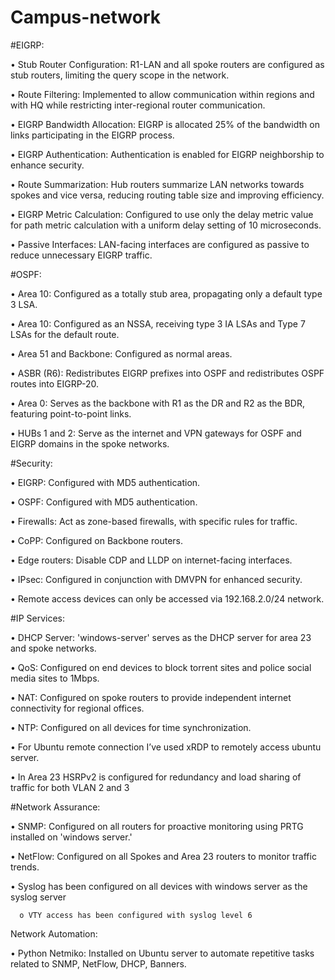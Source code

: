 # Campus-network

#EIGRP:

•	Stub Router Configuration: R1-LAN and all spoke routers are configured as stub routers, limiting the query scope in the network.

•	Route Filtering: Implemented to allow communication within regions and with HQ while restricting inter-regional router communication.

•	EIGRP Bandwidth Allocation: EIGRP is allocated 25% of the bandwidth on links participating in the EIGRP process.

•	EIGRP Authentication: Authentication is enabled for EIGRP neighborship to enhance security.

•	Route Summarization: Hub routers summarize LAN networks towards spokes and vice versa, reducing routing table size and improving efficiency.

•	EIGRP Metric Calculation: Configured to use only the delay metric value for path metric calculation with a uniform delay setting of 10 microseconds.

•	Passive Interfaces: LAN-facing interfaces are configured as passive to reduce unnecessary EIGRP traffic.


#OSPF:

•	Area 10: Configured as a totally stub area, propagating only a default type 3 LSA.

•	Area 10: Configured as an NSSA, receiving type 3 IA LSAs and Type 7 LSAs for the default route.

•	Area 51 and Backbone: Configured as normal areas.

•	ASBR (R6): Redistributes EIGRP prefixes into OSPF and redistributes OSPF routes into EIGRP-20.

•	Area 0: Serves as the backbone with R1 as the DR and R2 as the BDR, featuring point-to-point links.

•	HUBs 1 and 2: Serve as the internet and VPN gateways for OSPF and EIGRP domains in the spoke networks.



#Security:

•	EIGRP: Configured with MD5 authentication.

•	OSPF: Configured with MD5 authentication.

•	Firewalls: Act as zone-based firewalls, with specific rules for traffic.

•	CoPP: Configured on Backbone routers.

•	Edge routers: Disable CDP and LLDP on internet-facing interfaces.

•	IPsec: Configured in conjunction with DMVPN for enhanced security.

•	Remote access devices can only be accessed via 192.168.2.0/24 network.


#IP Services:

•	DHCP Server: 'windows-server' serves as the DHCP server for area 23 and spoke networks.

•	QoS: Configured on end devices to block torrent sites and police social media sites to 1Mbps.

•	NAT: Configured on spoke routers to provide independent internet connectivity for regional offices.

•	NTP: Configured on all devices for time synchronization.

•	For Ubuntu remote connection I’ve used xRDP to remotely access ubuntu server.

•	In Area 23 HSRPv2 is configured for redundancy and load sharing of traffic for both VLAN 2 and 3


#Network Assurance:

•	SNMP: Configured on all routers for proactive monitoring using PRTG installed on 'windows server.'

•	NetFlow: Configured on all Spokes and Area 23 routers to monitor traffic trends.

•	Syslog has been configured on all devices with windows server as the syslog server

      o	VTY access has been configured with syslog level 6

Network Automation:

•	Python Netmiko: Installed on Ubuntu server to automate repetitive tasks related to SNMP, NetFlow, DHCP, Banners.
